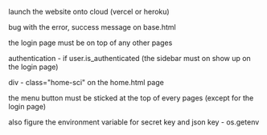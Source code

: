 launch the website onto cloud (vercel or heroku)

bug with the error, success message on base.html

the login page must be on top of any other pages

authentication - if user.is_authenticated (the sidebar must on show up on the login page)

div - class="home-sci" on the home.html page

the menu button must be sticked at the top of every pages (except for the login page)

also figure the environment variable for secret key and json key - os.getenv